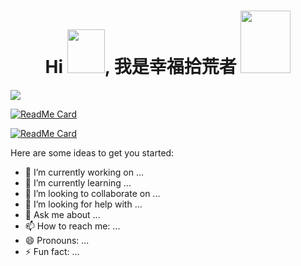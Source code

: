 <h1 align="center">Hi <img src="https://i.pinimg.com/originals/28/02/00/28020003d4a493c78d8202ba6c35f179.gif" width="60px" height="70px">, 我是幸福拾荒者
<img src = "https://octodex.github.com/images/spidertocat.png" width ="80px" height="100px"> </h1>
<p align ="left">
<img src="https://timgsa.baidu.com/timg?image&quality=80&size=b9999_10000&sec=1595662517474&di=c1e017962d842176dc11b09c54fb0b51&imgtype=0&src=http%3A%2F%2F5b0988e595225.cdn.sohucs.com%2Fimages%2F20190627%2F86868b2ad664442384eed680bdbf686d.gif")
</p>

[![ReadMe Card](https://github-readme-stats.vercel.app/api/pin/?username=xflihaibo&repo=checktype)](https://github.com/xflihaibo/checktype)

[![ReadMe Card](https://github-readme-stats.vercel.app/api/pin/?username=xflihaibo&repo=regexp)](https://github.com/xflihaibo/regexp)

Here are some ideas to get you started:

-   🔭 I’m currently working on ...
-   🌱 I’m currently learning ...
-   👯 I’m looking to collaborate on ...
-   🤔 I’m looking for help with ...
-   💬 Ask me about ...
-   📫 How to reach me: ...
-   😄 Pronouns: ...
-   ⚡ Fun fact: ...
